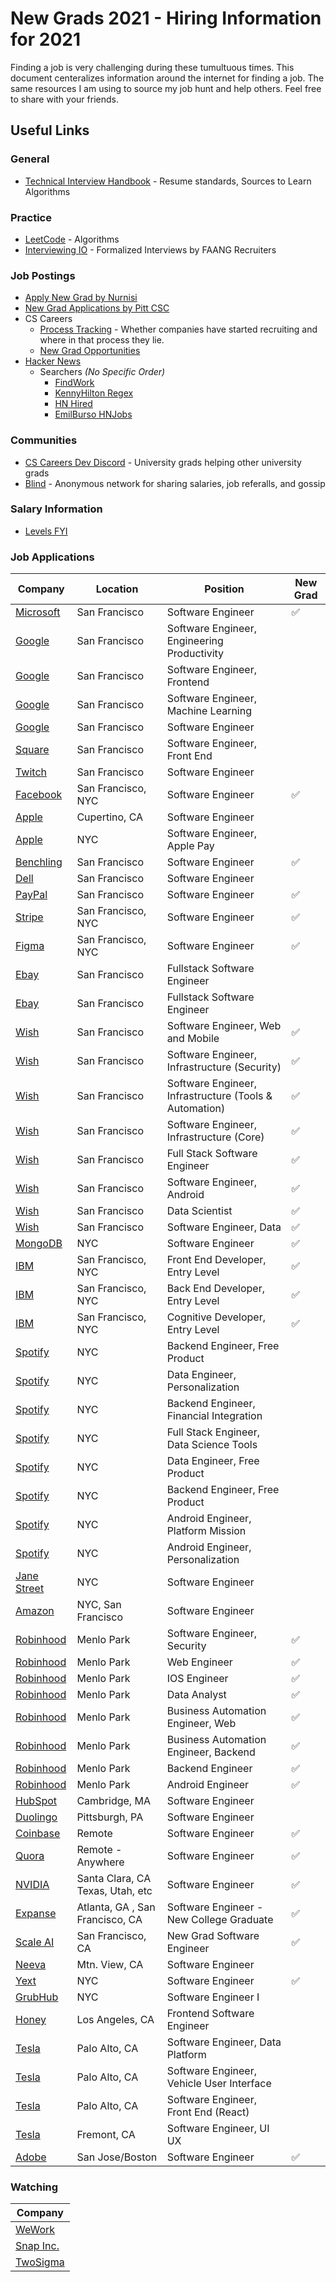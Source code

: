 # New Grads 2021 - **Hiring Information for 2021**
Finding a job is very challenging during these tumultuous times. This document centeralizes information around the internet for finding a job. The same resources I am using to source my job hunt and help others. Feel free to share with your friends. 

## Useful Links
### General
 - [Technical Interview Handbook](https://yangshun.github.io/tech-interview-handbook/introduction) - Resume standards, Sources to Learn Algorithms

### Practice
 - [LeetCode](https://leetcode.com/) - Algorithms
 - [Interviewing IO](https://interviewing.io/) - Formalized Interviews by FAANG Recruiters

### Job Postings
 - [Apply New Grad by Nurnisi](https://github.com/nurnisi/apply-new-grad)
 - [New Grad Applications by Pitt CSC](https://github.com/Pitt-CSC/NewGrad-2021)
 - CS Careers
    - [Process Tracking](https://docs.google.com/spreadsheets/u/1/d/1eyHEKQBgqqXqdVpX2ZndVxmZjCq4m68nBLi5X0MhEX8/edit) - Whether companies have started recruiting and where in that process they lie.
    - [New Grad Opportunities](https://github.com/cscareers-dev/2021-new-grad)
 - [Hacker News](https://hn.algolia.com/?dateRange=all&page=0&prefix=true&query=%22Ask%20HN%3A%20who%20is%20hiring%3F%22%2020&sort=byDate&type=story)
    - Searchers *(No Specific Order)*
        - [FindWork](https://findwork.dev/?source=hn)
        - [KennyHilton Regex](https://kennytilton.github.io/whoishiring/)
        - [HN Hired](https://djqyo3vqv2.execute-api.us-west-1.amazonaws.com/latest/)
        - [EmilBurso HNJobs](https://hnjobs.emilburzo.com/)

### Communities
 - [CS Careers Dev Discord](https://cscareers.dev/) - University grads helping other university grads
 - [Blind](https://www.teamblind.com/) - Anonymous network for sharing salaries, job referalls, and gossip

### Salary Information
 - [Levels FYI](https://www.levels.fyi/)
 
### Job Applications

| Company       | Location       | Position                               | New Grad |
|---------------|----------------|----------------------------------------|----------|
| [Microsoft](https://careers.microsoft.com/students/us/en/job/870956/Full-Time-Opportunities-for-Students-and-Recent-Graduates-Software-Engineer) | San Francisco | Software Engineer | ✅ |
| [Google](https://careers.google.com/jobs/results/72445869200155334-software-engineer-engineering-productivity/?company=Google&company=Google%20Fiber&company=YouTube&employment_type=FULL_TIME&hl=en_US&jlo=en_US&location=San%20Francisco,%20CA,%20USA&q=software%20engineer&sort_by=relevance) | San Francisco | Software Engineer, Engineering Productivity |
| [Google](https://careers.google.com/jobs/results/129174759318397638-software-engineer-front-end/?company=Google&company=Google%20Fiber&company=YouTube&employment_type=FULL_TIME&hl=en_US&jlo=en_US&location=San%20Francisco,%20CA,%20USA&q=software%20engineer&sort_by=relevance) | San Francisco | Software Engineer, Frontend |
| [Google](https://careers.google.com/jobs/results/91589053834502854-software-engineer-machine-learning/?company=Google&company=Google%20Fiber&company=YouTube&employment_type=FULL_TIME&hl=en_US&jlo=en_US&location=San%20Francisco,%20CA,%20USA&q=software%20engineer&sort_by=relevance)| San Francisco | Software Engineer, Machine Learning |
| [Google](https://careers.google.com/jobs/results/82652223323939526-software-engineer/?company=Google&company=Google%20Fiber&company=YouTube&employment_type=FULL_TIME&hl=en_US&jlo=en_US&location=San%20Francisco,%20CA,%20USA&q=software%20engineer&sort_by=relevance) | San Francisco | Software Engineer |
| [Square ](https://www.linkedin.com/jobs/view/software-engineer-frontend-buyer-payment-experiences-at-square-1995031325/?utm_campaign=google_jobs_apply&utm_source=google_jobs_apply&utm_medium=organic) | San Francisco | Software Engineer, Front End |
| [Twitch](https://www.linkedin.com/jobs/view/1991616417/) | San Francisco | Software Engineer |
| [Facebook](https://www.facebook.com/careers/jobs/1559217084255670/?location=New%20York%2C%20NY&utm_campaign=google_jobs_apply&utm_source=google_jobs_apply&utm_medium=organic) | San Francisco, NYC | Software Engineer | ✅ |
| [Apple](https://www.linkedin.com/jobs/view/1991637281/?alternateChannel=paview) | Cupertino, CA | Software Engineer |
| [Apple](https://jobs.apple.com/en-us/details/200183954/software-engineer-apple-pay) | NYC | Software Engineer, Apple Pay |
| [Benchling](https://www.benchling.com/careers/?gh_jid=2235318#detail) | San Francisco | Software Engineer | ✅ |
| [Dell](https://jobs.dell.com/job/san-francisco/software-engineer/375/17206116?utm_campaign=google_jobs_apply&utm_source=google_jobs_apply&utm_medium=organic) | San Francisco | Software Engineer |
| [PayPal](https://wd1.myworkdaysite.com/recruiting/paypal/jobs/job/San-Jose-CA/Software-Engineer---University-Graduate_R0057736?source=PayPalJobs) | San Francisco | Software Engineer | ✅ |
| [Stripe](https://stripe.com/jobs/listing/2021-new-grad-engineer/2162716) | San Francisco, NYC | Software Engineer | ✅ |  
| [Figma](https://jobs.lever.co/figma/31f60538-9c04-4dd3-821d-7980370f9be3) | San Francisco, NYC | Software Engineer | ✅ |
| [Ebay](https://jobs.ebayinc.com/search-jobs?ac=44359) | San Francisco | Fullstack Software Engineer |
| [Ebay](https://jobs.ebayinc.com/job/san-jose/software-engineer/403/1054728320) | San Francisco | Fullstack Software Engineer |
| [Wish](https://jobs.smartrecruiters.com/Wish/743999718632673) | San Francisco | Software Engineer, Web and Mobile | ✅ |
| [Wish](https://jobs.smartrecruiters.com/Wish/743999718269798) | San Francisco | Software Engineer, Infrastructure (Security) | ✅ |
| [Wish](https://jobs.smartrecruiters.com/Wish/743999718269729) | San Francisco | Software Engineer, Infrastructure (Tools & Automation) | ✅ |
| [Wish](https://jobs.smartrecruiters.com/Wish/743999718269695) | San Francisco | Software Engineer, Infrastructure (Core) | ✅ |
| [Wish](https://jobs.smartrecruiters.com/Wish/743999718157952) | San Francisco | Full Stack Software Engineer | ✅ |
| [Wish](https://jobs.smartrecruiters.com/Wish/743999717569944) | San Francisco | Software Engineer, Android | ✅ |
| [Wish](https://jobs.smartrecruiters.com/Wish/743999717412768) | San Francisco | Data Scientist | ✅ |
| [Wish](https://jobs.smartrecruiters.com/Wish/743999717245359) | San Francisco | Software Engineer, Data | ✅ |
| [MongoDB](https://www.mongodb.com/careers/jobs/2309034?utm_campaign=google_jobs_apply&utm_source=google_jobs_apply&utm_medium=organic) | NYC | Software Engineer | ✅ |
| [IBM](https://careers.ibm.com/ShowJob/Id/961830/Entry-Level-Front-End-Developer-2021/) | San Francisco, NYC | Front End Developer, Entry Level | ✅ |
| [IBM](https://careers.ibm.com/ShowJob/Id/961979/Entry-Level-Back-End-Developer-2021/) | San Francisco, NYC | Back End Developer, Entry Level | ✅ |
| [IBM](https://careers.ibm.com/ShowJob/Id/961984/Entry-Level-Cognitive-Developer-2021/?lang=en) | San Francisco, NYC | Cognitive Developer, Entry Level | ✅ |
| [Spotify](https://www.linkedin.com/jobs/view/backend-engineer-free-product-at-spotify-2005145757/?utm_campaign=google_jobs_apply&utm_source=google_jobs_apply&utm_medium=organic) | NYC | Backend Engineer, Free Product |
| [Spotify](https://www.spotifyjobs.com/job/data-engineer-personalization/) | NYC | Data Engineer, Personalization |
| [Spotify](https://www.spotifyjobs.com/job/backend-engineer-financial-integrations-and-tools/) | NYC | Backend Engineer, Financial Integration |
| [Spotify](https://www.spotifyjobs.com/job/full-stack-engineer-data-science-tools-insights-platform/) | NYC | Full Stack Engineer, Data Science Tools |
| [Spotify](https://www.spotifyjobs.com/job/data-engineer-free-product/) | NYC | Data Engineer, Free Product |
| [Spotify](https://www.spotifyjobs.com/job/backend-engineer-free-product/) | NYC | Backend Engineer, Free Product |
| [Spotify](https://www.spotifyjobs.com/job/android-engineer-platform-mission-2/) | NYC | Android Engineer, Platform Mission |
| [Spotify](https://www.spotifyjobs.com/job/android-engineer-personalization/) | NYC | Android Engineer, Personalization |
| [Jane Street](https://www.janestreet.com/join-jane-street/position/4743431002/) | NYC | Software Engineer |
| [Amazon](https://www.amazon.jobs/en/jobs/1153724/software-development-engineer) | NYC, San Francisco | Software Engineer |
| [Robinhood](https://boards.greenhouse.io/robinhood/jobs/2214433) | Menlo Park | Software Engineer, Security | ✅ |
| [Robinhood](https://boards.greenhouse.io/robinhood/jobs/2214452) | Menlo Park | Web Engineer | ✅ |
| [Robinhood](https://boards.greenhouse.io/robinhood/jobs/2214244) | Menlo Park | IOS Engineer | ✅ |
| [Robinhood](https://boards.greenhouse.io/robinhood/jobs/2267832) | Menlo Park | Data Analyst | ✅ |
| [Robinhood](https://boards.greenhouse.io/robinhood/jobs/2274767) | Menlo Park | Business Automation Engineer, Web | ✅ |
| [Robinhood](https://boards.greenhouse.io/robinhood/jobs/2214234) | Menlo Park | Business Automation Engineer, Backend | ✅ |
| [Robinhood](https://boards.greenhouse.io/robinhood/jobs/2214220) | Menlo Park | Backend Engineer | ✅ |
| [Robinhood](https://boards.greenhouse.io/robinhood/jobs/2223637) | Menlo Park | Android Engineer | ✅ |
| [HubSpot](https://boards.greenhouse.io/embed/job_app?token=844714&gh_src=PittCSC) | Cambridge, MA | Software Engineer |
| [Duolingo](https://boards.greenhouse.io/duolingo/jobs/4821271002) | Pittsburgh, PA | Software Engineer |
| [Coinbase](https://www.coinbase.com/careers/positions/1724688) | Remote | Software Engineer | ✅ |
| [Quora](https://boards.greenhouse.io/quora2/jobs/4810866002?utm_campaign=google_jobs_apply&utm_source=google_jobs_apply&utm_medium=organic) | Remote - Anywhere |Software Engineer | ✅ | 
| [NVIDIA](https://nvidia.wd5.myworkdayjobs.com/en-US/UniversityJobs/job/US-MA-Westford/Verification-Engineer---New-College-Grad_JR1924728) | Santa Clara, CA Texas, Utah, etc | Software Engineer | ✅ |
| [Expanse](https://boards.greenhouse.io/embed/job_app?token=4803222002) | Atlanta, GA , San Francisco, CA | Software Engineer - New College Graduate| ✅ |
| [Scale AI](https://jobs.lever.co/scaleai/41e05b90-7e65-4dac-8676-50be9c1afc27) |San Francisco, CA | New Grad Software Engineer| ✅ |
| [Neeva](https://jobs.lever.co/neeva/d95ffe9a-0717-49a0-be61-e59c5bf01b49) | Mtn. View, CA | Software Engineer |
| [Yext](https://boards.greenhouse.io/yext/jobs/2290402?gh_src=iq6m01) | NYC | Software Engineer | ✅ |
| [GrubHub](https://careers-grubhub.icims.com/jobs/10296/software-engineer-i/job?iis=The+Muse&iisn=The+Muse&mode=job&mobile=false&width=990&height=500&bga=true&needsRedirect=false&jan1offset=-300&jun1offset=-240) | NYC | Software Engineer I |
| [Honey](https://jobsearch.paypal-corp.com/en-US/job/frontend-engineer/J3R04J6H4TTBYPQ6P3F) | Los Angeles, CA | Frontend Software Engineer |
| [Tesla](https://www.tesla.com/careers/job/software-engineerdataplatform-40000) | Palo Alto, CA | Software Engineer, Data Platform |
| [Tesla](https://www.tesla.com/careers/job/software-engineervehicleuserinterface-42689) | Palo Alto, CA | Software Engineer, Vehicle User Interface |
| [Tesla](https://www.tesla.com/careers/job/software-engineerfrontendreact-45988) | Palo Alto, CA | Software Engineer, Front End (React) |
| [Tesla](https://www.tesla.com/careers/job/software-engineer-ui-ux-52632) | Fremont, CA | Software Engineer, UI UX |
| [Adobe](https://adobe.wd5.myworkdayjobs.com/en-US/external_university/job/Boston/Software-Engineer---Java-Infra_87001) | San Jose/Boston | Software Engineer |✅ | 
### Watching

| Company       | 
|---------------|
| [WeWork](https://careers.wework.com/job-search-results/?category=Technology&location=USA&country=US&radius=25) | 
| [Snap Inc.](https://www.snap.com/jobs/?roles=Engineering&types=Regular)|
| [TwoSigma](https://careers.twosigma.com/careers/SearchJobs/new%20grad)|
